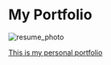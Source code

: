 # My Portfolio
![resume_photo](https://github.com/Sanchariii/PF/assets/88083502/13082c73-05e2-4e81-b3ce-ddbf659eb3dd)

[This is my personal portfolio]( https://githubpusp.github.io/PF/)

